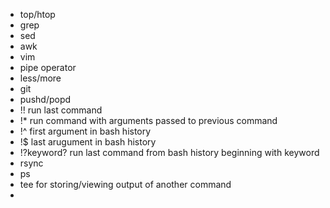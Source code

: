   * top/htop
  * grep
  * sed
  * awk
  * vim
  * pipe operator
  * less/more
  * git
  * pushd/popd
  * !! run last command
  * !* run command with arguments passed to previous command
  * !^ first argument in bash history
  * !$ last arugument in bash history
  * !?keyword? run last command from bash history beginning with keyword
  * rsync
  * ps
  * tee for storing/viewing output of another command
  * 